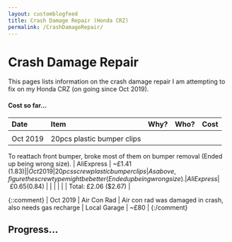 ```yaml
---
layout: customblogfeed
title: Crash Damage Repair (Honda CRZ)
permalink: /CrashDamageRepair/
---
```


# Crash Damage Repair

This pages lists information on the crash damage repair I am attempting to fix on my Honda CRZ
(on going since Oct 2019).



#### Cost so far...

| Date | Item  | Why? | Who? | Cost | 
|:-----|:------|:-----|:------|:-----|
|  |  |  |  |  | 
| Oct 2019 | 20pcs plastic bumper clips | 
To reattach front bumper, broke most of them on bumper removal (Ended up being wrong size). 
| AliExpress | ~£1.41 ($1.83) |
| Oct 2019 | 20pcs screw plastic bumper clips | 
As above, figure the screw type might be better (Ended up being wrong size). 
| AliExpress | ~£0.65 ($0.84) |
|  |  |  |  | Total: £2.06 ($2.67) | 

{::comment}
| Oct 2019 | Air Con Rad | Air con rad was damaged in crash, also needs gas recharge | Local Garage | ~£80 | 
{:/comment}


## Progress...
